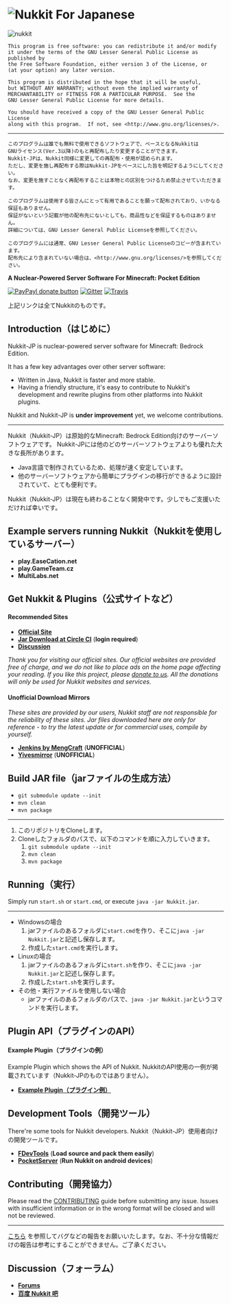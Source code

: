 ![Nukkit](https://github.com/Nukkit/Nukkit) For Japanese
===================
![nukkit](https://github.com/Nukkit/Nukkit/blob/master/images/banner.png)

	This program is free software: you can redistribute it and/or modify
	it under the terms of the GNU Lesser General Public License as published by
	the Free Software Foundation, either version 3 of the License, or
	(at your option) any later version.

	This program is distributed in the hope that it will be useful,
	but WITHOUT ANY WARRANTY; without even the implied warranty of
	MERCHANTABILITY or FITNESS FOR A PARTICULAR PURPOSE.  See the
	GNU Lesser General Public License for more details.

	You should have received a copy of the GNU Lesser General Public License
	along with this program.  If not, see <http://www.gnu.org/licenses/>.

---------------------

	このプログラムは誰でも無料で使用できるソフトウェアで、ベースとなるNukkitは
	GNUライセンス(Ver.3以降)のもと再配布したり変更することができます。
	Nukkit-JPは、Nukkit同様に変更しての再配布・使用が認められます。
	ただし、変更を施し再配布する際はNukkit-JPをベースにした旨を明記するようにしてください。
	なお、変更を施すことなく再配布することは本物との区別をつけるため禁止させていただきます。

	このプログラムは使用する皆さんにとって有用であることを願って配布されており、いかなる保証もありません。
	保証がないという記載が他の配布先にないとしても、商品性などを保証するものはありません。
	詳細については、GNU Lesser General Public Licenseを参照してください。

	このプログラムには通常、GNU Lesser General Public Licenseのコピーが含まれています。
	配布先により含まれていない場合は、<http://www.gnu.org/licenses/>を参照してください。

__A Nuclear-Powered Server Software For Minecraft: Pocket Edition__

[![PayPayl donate button](https://img.shields.io/badge/paypal-donate-yellow.svg)](https://www.paypal.com/cgi-bin/webscr?cmd=_donations&business=magicdroidx%40gmail%2ecom&lc=US&item_name=Nukkit&currency_code=USD&bn=PP%2dDonationsBF%3apaypal%2ddonate%2dyellow%2esvg%3aNonHostedGuest)
[![Gitter](https://img.shields.io/gitter/room/Nukkit/Nukkit.js.svg?style=flat)](https://gitter.im/Nukkit/Nukkit)
[![Travis](https://img.shields.io/travis/Nukkit/Nukkit.svg?style=flat)](https://travis-ci.org/Nukkit/Nukkit)

上記リンクは全てNukkitのものです。

Introduction（はじめに）
-------------------

Nukkit-JP is nuclear-powered server software for Minecraft: Bedrock Edition.

It has a few key advantages over other server software:

* Written in Java, Nukkit is faster and more stable.
* Having a friendly structure, it's easy to contribute to Nukkit's development and rewrite plugins from other platforms into Nukkit plugins.

Nukkit and Nukkit-JP is **under improvement** yet, we welcome contributions. 

----------------

Nukkit（Nukkit-JP）は原始的なMinecraft: Bedrock Edition向けのサーバーソフトウェアです。
Nukkit-JPには他のどのサーバーソフトウェアよりも優れた大きな長所があります。

* Java言語で制作されているため、処理が速く安定しています。
* 他のサーバーソフトウェアから簡単にプラグインの移行ができるように設計されていて、とても便利です。

Nukkit（Nukkit-JP）は現在も終わることなく開発中です。少しでもご支援いただければ幸いです。

Example servers running Nukkit（Nukkitを使用しているサーバー）
--------------------
- **play.EaseCation.net**
- **play.GameTeam.cz**
- **MultiLabs.net**

Get Nukkit & Plugins（公式サイトなど）
--------------------

#### Recommended Sites

* __[Official Site](https://nukkit.io)__
* __[Jar Download at Circle CI](https://circleci.com/gh/Nukkit/Nukkit/tree/master/)__ (**login required**)
* __[Discussion](#discussion)__

*Thank you for visiting our official sites. Our official websites are provided free of charge, and we do not like to place ads on the home page affecting your reading. If you like this project, please [donate to us](https://www.paypal.com/cgi-bin/webscr?cmd=_donations&business=magicdroidx%40gmail%2ecom&lc=US&item_name=Nukkit&currency_code=USD&bn=PP%2dDonationsBF%3apaypal%2ddonate%2dyellow%2esvg%3aNonHostedGuest). All the donations will only be used for Nukkit websites and services.*


#### Unofficial Download Mirrors
*These sites are provided by our users, Nukkit staff are not responsible for the reliability of these sites. Jar files downloaded here are only for reference - to try the latest update or for commercial uses, compile by yourself.*

* __[Jenkins by MengCraft](http://ci.mengcraft.com:8080/job/Nukkit/lastSuccessfulBuild/)__ (**UNOFFICIAL**)
* __[Yivesmirror](https://yivesmirror.com/downloads/nukkit)__ (**UNOFFICIAL**)

Build JAR file（jarファイルの生成方法）
-------------
- `git submodule update --init`
- `mvn clean`
- `mvn package`

-------------

1. このリポジトリをCloneします。
1. Cloneしたフォルダのパスで、以下のコマンドを順に入力していきます。
	1. `git submodule update --init`
	2. `mvn clean`
	3. `mvn package`


Running（実行）
-------------
Simply run `start.sh` or `start.cmd`, or execute `java -jar Nukkit.jar`.

--------------------

* Windowsの場合
	1. jarファイルのあるフォルダに`start.cmd`を作り、そこに`java -jar Nukkit.jar`と記述し保存します。
	2. 作成した`start.cmd`を実行します。
* Linuxの場合
	1. jarファイルのあるフォルダに`start.sh`を作り、そこに`java -jar Nukkit.jar`と記述し保存します。
	2. 作成した`start.sh`を実行します。
* その他・実行ファイルを使用しない場合
	* jarファイルのあるフォルダのパスで、`java -jar Nukkit.jar`というコマンドを実行します。

Plugin API（プラグインのAPI）
-------------
#### **Example Plugin（プラグインの例）**
Example Plugin which shows the API of Nukkit.
NukkitのAPI使用の一例が掲載されています（Nukkit-JPのものではありません）。

* __[Example Plugin（プラグイン例）](http://github.com/Nukkit/ExamplePlugin)__

Development Tools（開発ツール）
-----------------
There're some tools for Nukkit developers.
Nukkit（Nukkit-JP）使用者向けの開発ツールです。

* __[FDevTools](https://github.com/fengberd/FDevTools)__ (**Load source and pack them easily**)
* __[PocketServer](https://github.com/fengberd/MinecraftPEServer)__ (**Run Nukkit on android devices**)

Contributing（開発協力）
------------
Please read the [CONTRIBUTING](https://github.com/Nukkit/Nukkit/blob/jp/.github/CONTRIBUTING.md) guide before submitting any issue. Issues with insufficient information or in the wrong format will be closed and will not be reviewed.

--------------------

[こちら](https://github.com/Nukkit/Nukkit/blob/jp/.github/CONTRIBUTING.md) を参照してバグなどの報告をお願いいたします。なお、不十分な情報だけの報告は参考にすることができません。ご了承ください。

Discussion（フォーラム）
-------------
* __[Forums](https://forums.nukkit.io)__
* __[百度 Nukkit 吧](http://tieba.baidu.com/f?kw=nukkit)__
